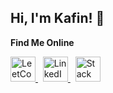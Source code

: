 ## Hi, I'm Kafin! 👋

 **Find Me Online**
<p align="left">
  <a href="https://leetcode.com/kafinsalim" target="_blank">
    <img src="https://upload.wikimedia.org/wikipedia/commons/1/19/LeetCode_logo_black.png" alt="LeetCode" width="40px"/>
  </a>
  &nbsp;
  <a href="https://linkedin.com/in/kafinsalim" target="_blank">
    <img src="https://cdn.jsdelivr.net/gh/devicons/devicon/icons/linkedin/linkedin-original.svg" alt="LinkedIn" width="40px"/>
  </a>
  &nbsp;
  <a href="https://stackoverflow.com/users/9822382/kafinsalim" target="_blank">
    <img src="https://upload.wikimedia.org/wikipedia/commons/e/ef/Stack_Overflow_icon.svg" alt="Stack Overflow" width="40px"/>
  </a>
</p>
